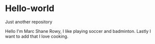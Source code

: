 # Hello-world
Just another repository

Hello I'm Marc Shane Rowy, I like playing soccer and badminton. Lastly I want to add that I love cooking.


